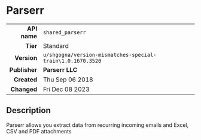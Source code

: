 # Parserr
| | |
|-:|-|
|**API name**|`shared_parserr`|
|**Tier**|Standard|
|**Version**|`u/shgogna/version-mismatches-special-train\1.0.1670.3520`|
|**Publisher**|**Parserr LLC**|
|**Created**|Thu Sep 06 2018|
|**Changed**|Fri Dec 08 2023|

## Description
Parserr allows you extract data from recurring incoming emails and Excel, CSV and PDF attachments
